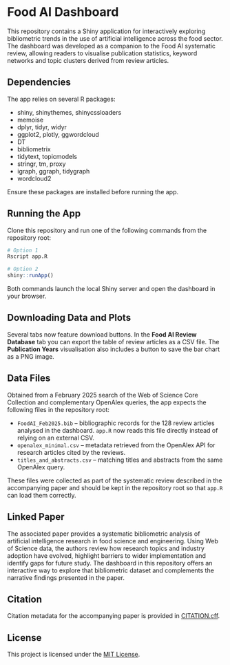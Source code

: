 # Food AI Dashboard

This repository contains a Shiny application for interactively exploring bibliometric trends in the use of artificial intelligence across the food sector. The dashboard was developed as a companion to the Food AI systematic review, allowing readers to visualise publication statistics, keyword networks and topic clusters derived from review articles.

## Dependencies

The app relies on several R packages:

- shiny, shinythemes, shinycssloaders
- memoise
- dplyr, tidyr, widyr
- ggplot2, plotly, ggwordcloud
- DT
- bibliometrix
- tidytext, topicmodels
- stringr, tm, proxy
- igraph, ggraph, tidygraph
- wordcloud2

Ensure these packages are installed before running the app.

## Running the App

Clone this repository and run one of the following commands from the repository root:

```R
# Option 1
Rscript app.R

# Option 2
shiny::runApp()
```

Both commands launch the local Shiny server and open the dashboard in your browser.

## Downloading Data and Plots

Several tabs now feature download buttons. In the **Food AI Review Database** tab you can export the table of review articles as a CSV file. The **Publication Years** visualisation also includes a button to save the bar chart as a PNG image.

## Data Files

Obtained from a February 2025 search of the Web of Science Core Collection and complementary OpenAlex queries, the app expects the following files in the repository root:

- `FoodAI_Feb2025.bib` – bibliographic records for the 128 review articles analysed in the dashboard. `app.R` now reads this file directly instead of relying on an external CSV.
- `openalex_minimal.csv` – metadata retrieved from the OpenAlex API for research articles cited by the reviews.
- `titles_and_abstracts.csv` – matching titles and abstracts from the same OpenAlex query.

These files were collected as part of the systematic review described in the accompanying paper and should be kept in the repository root so that `app.R` can load them correctly.

## Linked Paper

The associated paper provides a systematic bibliometric analysis of artificial intelligence research in food science and engineering. Using Web of Science data, the authors review how research topics and industry adoption have evolved, highlight barriers to wider implementation and identify gaps for future study. The dashboard in this repository offers an interactive way to explore that bibliometric dataset and complements the narrative findings presented in the paper.

## Citation

Citation metadata for the accompanying paper is provided in [CITATION.cff](CITATION.cff).

## License

This project is licensed under the [MIT License](LICENSE).

